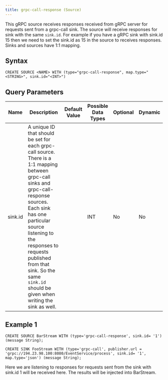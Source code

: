 ```yaml
---
title: grpc-call-response (Source)
---
```


This gRPC source receives responses received from gRPC server for requests sent from a grpc-call sink. The source will receive responses for sink with the same `sink.id`. For example if you have a gRPC sink with sink.id 15 then we need to set the sink.id as 15 in the source to receives responses. Sinks and sources have 1:1 mapping.

## Syntax

    CREATE SOURCE <NAME> WITH (type="grpc-call-response", map.type="<STRING>", sink.id="<INT>")

## Query Parameters

| Name    | Description   | Default Value | Possible Data Types | Optional | Dynamic |
|---------|---------------------------|---------------|---------------------|----------|---------|
| sink.id | A unique ID that should be set for each grpc-call source. There is a 1:1 mapping between grpc-call sinks and grpc-call-response sources. Each sink has one particular source listening to the responses to requests published from that sink. So the same `sink.id` should be given when writing the sink as well. |               | INT                 | No       | No      |

## Example 1

    CREATE SOURCE BarStream WITH (type='grpc-call-response', sink.id= '1') (message String);

    CREATE SINK FooStream WITH (type='grpc-call', publisher.url = 'grpc://194.23.98.100:8080/EventService/process', sink.id= '1', map.type='json') (message String);

Here we are listening to responses for requests sent from the sink with sink.id 1 will be received here. The results will be injected into
BarStream.
